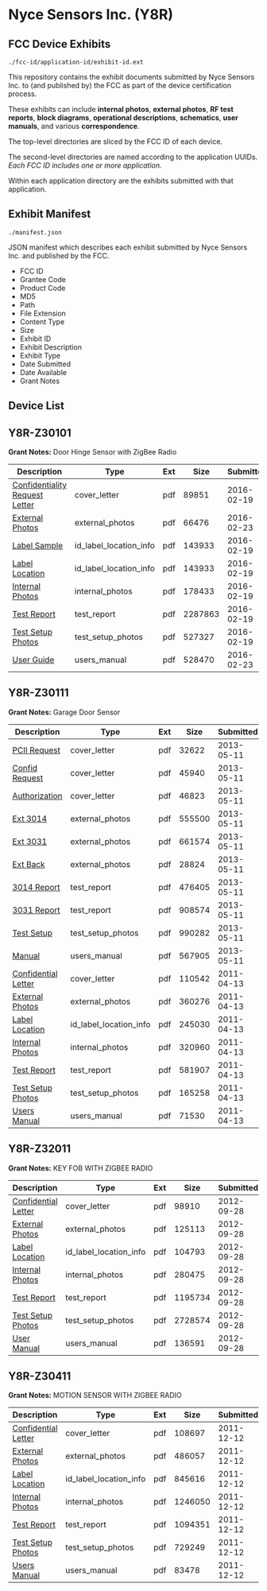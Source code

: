 # Nyce Sensors Inc. (Y8R)
## FCC Device Exhibits

```
./fcc-id/application-id/exhibit-id.ext
```

This repository contains the exhibit documents submitted by Nyce Sensors Inc. to (and published by) the FCC as part of the device certification process.

These exhibits can include **internal photos**, **external photos**, **RF test reports**, **block diagrams**, **operational descriptions**, **schematics**, **user manuals**, and various **correspondence**.

The top-level directories are sliced by the FCC ID of each device.

The second-level directories are named according to the application UUIDs. *Each FCC ID includes one or more application.*

Within each application directory are the exhibits submitted with that application. 

## Exhibit Manifest

```
./manifest.json
```

JSON manifest which describes each exhibit submitted by Nyce Sensors Inc. and published by the FCC.

- FCC ID
- Grantee Code
- Product Code
- MD5
- Path
- File Extension
- Content Type
- Size
- Exhibit ID
- Exhibit Description
- Exhibit Type
- Date Submitted
- Date Available
- Grant Notes

## Device List
## Y8R-Z30101
**Grant Notes:** Door Hinge Sensor with ZigBee Radio

| Description | Type | Ext | Size | Submitted | Available |
| ----------- | ---- | --- | ---- | --------- | --------- |
| [Confidentiality Request Letter](Y8R-Z30101/de88a94cabb96627405a8b9678033110/2906849.pdf) | cover_letter | pdf | 89851 | 2016-02-19 | 2016-02-19 |
| [External Photos](Y8R-Z30101/de88a94cabb96627405a8b9678033110/2909224.pdf) | external_photos | pdf | 66476 | 2016-02-23 | 2016-02-19 |
| [Label Sample](Y8R-Z30101/de88a94cabb96627405a8b9678033110/2906852.pdf) | id_label_location_info | pdf | 143933 | 2016-02-19 | 2016-02-19 |
| [Label Location](Y8R-Z30101/de88a94cabb96627405a8b9678033110/2906852.pdf) | id_label_location_info | pdf | 143933 | 2016-02-19 | 2016-02-19 |
| [Internal Photos](Y8R-Z30101/de88a94cabb96627405a8b9678033110/2906850.pdf) | internal_photos | pdf | 178433 | 2016-02-19 | 2016-02-19 |
| [Test Report](Y8R-Z30101/de88a94cabb96627405a8b9678033110/2906853.pdf) | test_report | pdf | 2287863 | 2016-02-19 | 2016-02-19 |
| [Test Setup Photos](Y8R-Z30101/de88a94cabb96627405a8b9678033110/2906854.pdf) | test_setup_photos | pdf | 527327 | 2016-02-19 | 2016-02-19 |
| [User Guide](Y8R-Z30101/de88a94cabb96627405a8b9678033110/2909223.pdf) | users_manual | pdf | 528470 | 2016-02-23 | 2016-02-19 |
## Y8R-Z30111
**Grant Notes:** Garage Door Sensor

| Description | Type | Ext | Size | Submitted | Available |
| ----------- | ---- | --- | ---- | --------- | --------- |
| [PCII Request](Y8R-Z30111/f36d0dd65ab48d41e057a09339b03c17/1962692.pdf) | cover_letter | pdf | 32622 | 2013-05-11 | 2013-05-11 |
| [Confid Request](Y8R-Z30111/f36d0dd65ab48d41e057a09339b03c17/1962693.pdf) | cover_letter | pdf | 45940 | 2013-05-11 | 2013-05-11 |
| [Authorization](Y8R-Z30111/f36d0dd65ab48d41e057a09339b03c17/1962695.pdf) | cover_letter | pdf | 46823 | 2013-05-11 | 2013-05-11 |
| [Ext 3014](Y8R-Z30111/f36d0dd65ab48d41e057a09339b03c17/1962686.pdf) | external_photos | pdf | 555500 | 2013-05-11 | 2013-05-11 |
| [Ext 3031](Y8R-Z30111/f36d0dd65ab48d41e057a09339b03c17/1962687.pdf) | external_photos | pdf | 661574 | 2013-05-11 | 2013-05-11 |
| [Ext Back](Y8R-Z30111/f36d0dd65ab48d41e057a09339b03c17/1962688.pdf) | external_photos | pdf | 28824 | 2013-05-11 | 2013-05-11 |
| [3014 Report](Y8R-Z30111/f36d0dd65ab48d41e057a09339b03c17/1962690.pdf) | test_report | pdf | 476405 | 2013-05-11 | 2013-05-11 |
| [3031 Report](Y8R-Z30111/f36d0dd65ab48d41e057a09339b03c17/1962691.pdf) | test_report | pdf | 908574 | 2013-05-11 | 2013-05-11 |
| [Test Setup](Y8R-Z30111/f36d0dd65ab48d41e057a09339b03c17/1962697.pdf) | test_setup_photos | pdf | 990282 | 2013-05-11 | 2013-05-11 |
| [Manual](Y8R-Z30111/f36d0dd65ab48d41e057a09339b03c17/1962689.pdf) | users_manual | pdf | 567905 | 2013-05-11 | 2013-05-11 |
| [Confidential Letter](Y8R-Z30111/6974fe0f4699aec27f623ab63e3b5c52/1447844.pdf) | cover_letter | pdf | 110542 | 2011-04-13 | 2011-04-14 |
| [External Photos](Y8R-Z30111/6974fe0f4699aec27f623ab63e3b5c52/1447840.pdf) | external_photos | pdf | 360276 | 2011-04-13 | 2011-04-14 |
| [Label Location](Y8R-Z30111/6974fe0f4699aec27f623ab63e3b5c52/1447846.pdf) | id_label_location_info | pdf | 245030 | 2011-04-13 | 2011-04-14 |
| [Internal Photos](Y8R-Z30111/6974fe0f4699aec27f623ab63e3b5c52/1447845.pdf) | internal_photos | pdf | 320960 | 2011-04-13 | 2011-04-14 |
| [Test Report](Y8R-Z30111/6974fe0f4699aec27f623ab63e3b5c52/1447841.pdf) | test_report | pdf | 581907 | 2011-04-13 | 2011-04-14 |
| [Test Setup Photos](Y8R-Z30111/6974fe0f4699aec27f623ab63e3b5c52/1447842.pdf) | test_setup_photos | pdf | 165258 | 2011-04-13 | 2011-04-14 |
| [Users Manual](Y8R-Z30111/6974fe0f4699aec27f623ab63e3b5c52/1447843.pdf) | users_manual | pdf | 71530 | 2011-04-13 | 2011-04-14 |
## Y8R-Z32011
**Grant Notes:** KEY FOB WITH ZIGBEE RADIO

| Description | Type | Ext | Size | Submitted | Available |
| ----------- | ---- | --- | ---- | --------- | --------- |
| [Confidential Letter](Y8R-Z32011/136b82ac045daebdbd1b11487b3d6749/1804194.pdf) | cover_letter | pdf | 98910 | 2012-09-28 | 2012-09-28 |
| [External Photos](Y8R-Z32011/136b82ac045daebdbd1b11487b3d6749/1804195.pdf) | external_photos | pdf | 125113 | 2012-09-28 | 2012-09-28 |
| [Label Location](Y8R-Z32011/136b82ac045daebdbd1b11487b3d6749/1804193.pdf) | id_label_location_info | pdf | 104793 | 2012-09-28 | 2012-09-28 |
| [Internal Photos](Y8R-Z32011/136b82ac045daebdbd1b11487b3d6749/1804191.pdf) | internal_photos | pdf | 280475 | 2012-09-28 | 2012-09-28 |
| [Test Report](Y8R-Z32011/136b82ac045daebdbd1b11487b3d6749/1804189.pdf) | test_report | pdf | 1195734 | 2012-09-28 | 2012-09-28 |
| [Test Setup Photos](Y8R-Z32011/136b82ac045daebdbd1b11487b3d6749/1804190.pdf) | test_setup_photos | pdf | 2728574 | 2012-09-28 | 2012-09-28 |
| [User Manual](Y8R-Z32011/136b82ac045daebdbd1b11487b3d6749/1804192.pdf) | users_manual | pdf | 136591 | 2012-09-28 | 2012-09-28 |
## Y8R-Z30411
**Grant Notes:** MOTION SENSOR WITH ZIGBEE RADIO

| Description | Type | Ext | Size | Submitted | Available |
| ----------- | ---- | --- | ---- | --------- | --------- |
| [Confidential Letter](Y8R-Z30411/c6829b5dc1840a5c7734530821e69ab1/1600712.pdf) | cover_letter | pdf | 108697 | 2011-12-12 | 2011-12-12 |
| [External Photos](Y8R-Z30411/c6829b5dc1840a5c7734530821e69ab1/1600708.pdf) | external_photos | pdf | 486057 | 2011-12-12 | 2011-12-12 |
| [Label Location](Y8R-Z30411/c6829b5dc1840a5c7734530821e69ab1/1600710.pdf) | id_label_location_info | pdf | 845616 | 2011-12-12 | 2011-12-12 |
| [Internal Photos](Y8R-Z30411/c6829b5dc1840a5c7734530821e69ab1/1600709.pdf) | internal_photos | pdf | 1246050 | 2011-12-12 | 2011-12-12 |
| [Test Report](Y8R-Z30411/c6829b5dc1840a5c7734530821e69ab1/1600711.pdf) | test_report | pdf | 1094351 | 2011-12-12 | 2011-12-12 |
| [Test Setup Photos](Y8R-Z30411/c6829b5dc1840a5c7734530821e69ab1/1600706.pdf) | test_setup_photos | pdf | 729249 | 2011-12-12 | 2011-12-12 |
| [Users Manual](Y8R-Z30411/c6829b5dc1840a5c7734530821e69ab1/1600707.pdf) | users_manual | pdf | 83478 | 2011-12-12 | 2011-12-12 |
